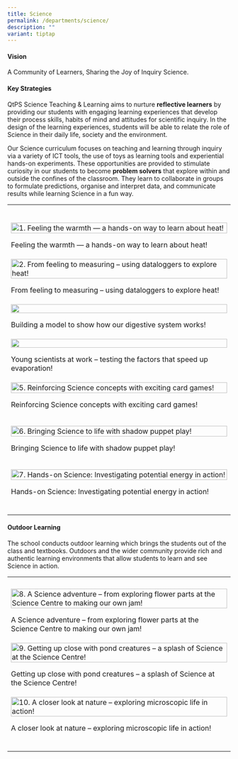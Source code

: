 ```yaml
---
title: Science
permalink: /departments/science/
description: ""
variant: tiptap
---
```

<h4><strong>Vision</strong></h4>
<p>A Community of Learners, Sharing the Joy of Inquiry Science.</p>
<h4><strong>Key Strategies</strong></h4>
<p>QtPS Science Teaching &amp; Learning aims to nurture&nbsp;<strong>reflective learners</strong>&nbsp;by
providing our students with engaging learning experiences that develop
their process skills, habits of mind and attitudes for scientific inquiry.
In the design of the learning experiences, students will be able to relate
the role of Science in their daily life, society and the environment.</p>
<p>Our Science curriculum focuses on teaching and learning through inquiry
via a variety of ICT tools, the use of toys as learning tools and experiential
hands-on experiments. These opportunities are provided to stimulate curiosity
in our students to become&nbsp;<strong>problem solvers</strong>&nbsp;that
explore within and outside the confines of the classroom. They learn to
collaborate in groups to formulate predictions, organise and interpret
data, and communicate results while learning Science in a fun way.</p>
<p></p>
<table style="minWidth: 25px">
<colgroup>
<col>
</colgroup>
<tbody>
<tr>
<td rowspan="1" colspan="1">
<p></p>
</td>
</tr>
<tr>
<td rowspan="1" colspan="1">
<p></p>
<div class="isomer-image-wrapper">
<img style="width: 100%" height="auto" width="100%" alt="1.	Feeling the warmth — a hands-on way to learn about heat!" src="/images/Dept_Science/1_Heat.jpg">
</div>
<p>Feeling the warmth — a hands-on way to learn about heat!</p>
</td>
</tr>
<tr>
<td rowspan="1" colspan="1">
<div class="isomer-image-wrapper">
<img style="width: 100%" height="auto" width="100%" alt="2.	From feeling to measuring – using dataloggers to explore heat!" src="/images/Dept_Science/2_Datalogger_lesson.jpg">
</div>
<p>From feeling to measuring – using dataloggers to explore heat!</p>
</td>
</tr>
<tr>
<td rowspan="1" colspan="1">
<div class="isomer-image-wrapper">
<img style="width: 100%" height="auto" width="100%" src="https://raw.githubusercontent.com/isomerpages/moe-queenstownpri/staging/images%2FDept_Science%2F3_Digestive_System.jpg">
</div>
<p>Building a model to show how our digestive system works!</p>
</td>
</tr>
<tr>
<td rowspan="1" colspan="1">
<div class="isomer-image-wrapper">
<img style="width: 100%" height="auto" width="100%" src="https://raw.githubusercontent.com/isomerpages/moe-queenstownpri/staging/images%2FDept_Science%2F4_Investigation_Evaporation.jpg">
</div>
<p>Young scientists at work – testing the factors that speed up evaporation!</p>
</td>
</tr>
<tr>
<td rowspan="1" colspan="1">
<div class="isomer-image-wrapper">
<img style="width: 100%" height="auto" width="100%" alt="5.	Reinforcing Science concepts with exciting card games!" src="/images/Dept_Science/5_Card_Game.jpg">
</div>
<p>Reinforcing Science concepts with exciting card games!</p>
</td>
</tr>
<tr>
<td rowspan="1" colspan="1">
<p></p>
<div class="isomer-image-wrapper">
<img style="width: 100%" height="auto" width="100%" alt="6.	Bringing Science to life with shadow puppet play!" src="/images/Dept_Science/6_Shadow2.jpg">
</div>
<p>Bringing Science to life with shadow puppet play!</p>
</td>
</tr>
<tr>
<td rowspan="1" colspan="1">
<p></p>
<div class="isomer-image-wrapper">
<img style="width: 100%" height="auto" width="100%" alt="7.	Hands-on Science: Investigating potential energy in action!" src="/images/Dept_Science/7_Investigating_PE.jpg">
</div>
<p>Hands-on Science: Investigating potential energy in action!</p>
</td>
</tr>
<tr>
<td rowspan="1" colspan="1">
<p></p>
</td>
</tr>
</tbody>
</table>
<p></p>
<h4><strong>Outdoor Learning</strong></h4>
<p>The school conducts outdoor learning which brings the students out of
the class and textbooks. Outdoors and the wider community provide rich
and authentic learning environments that allow students to learn and see
Science in action.</p>
<table style="minWidth: 25px">
<colgroup>
<col>
</colgroup>
<tbody>
<tr>
<th rowspan="1" colspan="1">
<p></p>
</th>
</tr>
<tr>
<td rowspan="1" colspan="1">
<div class="isomer-image-wrapper">
<img style="width: 100%" height="auto" width="100%" alt="8.	A Science adventure – from exploring flower parts at the Science Centre to making our own jam!" src="/images/Dept_Science/8_Jam_Making.jpg">
</div>
<p>A Science adventure – from exploring flower parts at the Science Centre
to making our own jam!</p>
</td>
</tr>
<tr>
<td rowspan="1" colspan="1">
<div class="isomer-image-wrapper">
<img style="width: 100%" height="auto" width="100%" alt="9.	Getting up close with pond creatures – a splash of Science at the Science Centre!" src="/images/Dept_Science/9_Pond.jpg">
</div>
<p>Getting up close with pond creatures – a splash of Science at the Science
Centre!</p>
</td>
</tr>
<tr>
<td rowspan="1" colspan="1">
<div class="isomer-image-wrapper">
<img style="width: 100%" height="auto" width="100%" alt="10.	A closer look at nature – exploring microscopic life in action!" src="/images/Dept_Science/10_Microscope.jpg">
</div>
<p>A closer look at nature – exploring microscopic life in action!</p>
</td>
</tr>
<tr>
<td rowspan="1" colspan="1">
<p></p>
</td>
</tr>
</tbody>
</table>
<p></p>